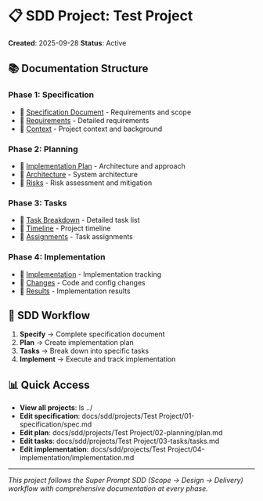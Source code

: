 # 📋 SDD Project: Test Project

**Created**: 2025-09-28
**Status**: Active

## 📚 Documentation Structure

### Phase 1: Specification
- 📄 [Specification Document](./01-specification/spec.md) - Requirements and scope
- 📄 [Requirements](./01-specification/requirements.md) - Detailed requirements
- 📄 [Context](./01-specification/context.md) - Project context and background

### Phase 2: Planning
- 📄 [Implementation Plan](./02-planning/plan.md) - Architecture and approach
- 📄 [Architecture](./02-planning/architecture.md) - System architecture
- 📄 [Risks](./02-planning/risks.md) - Risk assessment and mitigation

### Phase 3: Tasks
- 📄 [Task Breakdown](./03-tasks/tasks.md) - Detailed task list
- 📄 [Timeline](./03-tasks/timeline.md) - Project timeline
- 📄 [Assignments](./03-tasks/assignments.md) - Task assignments

### Phase 4: Implementation
- 📄 [Implementation](./04-implementation/implementation.md) - Implementation tracking
- 📄 [Changes](./04-implementation/changes.md) - Code and config changes
- 📄 [Results](./04-implementation/results.md) - Implementation results

## 🚀 SDD Workflow

1. **Specify** → Complete specification document
2. **Plan** → Create implementation plan
3. **Tasks** → Break down into specific tasks
4. **Implement** → Execute and track implementation

## 📊 Quick Access

- **View all projects**: ls ../
- **Edit specification**: docs/sdd/projects/Test Project/01-specification/spec.md
- **Edit plan**: docs/sdd/projects/Test Project/02-planning/plan.md
- **Edit tasks**: docs/sdd/projects/Test Project/03-tasks/tasks.md
- **Edit implementation**: docs/sdd/projects/Test Project/04-implementation/implementation.md

---

*This project follows the Super Prompt SDD (Scope → Design → Delivery) workflow with comprehensive documentation at every phase.*
